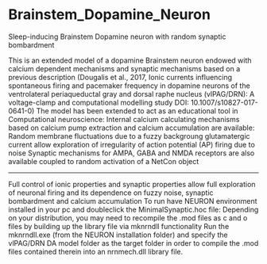 # Brainstem_Dopamine_Neuron
Sleep-inducing Brainstem Dopamine neuron with random synaptic bombardment


This is an extended model of a dopamine Brainstem neuron endowed with calcium dependent mechanisms and synaptic mechanisms based on a previous description (Dougalis et al., 2017, Ionic currents influencing spontaneous firing and pacemaker frequency in dopamine neurons of the ventrolateral periaqueductal gray and dorsal raphe nucleus (vlPAG/DRN): A voltage-clamp and computational modelling study DOI: 10.1007/s10827-017-0641-0)
The model has been extended to act as an educational tool in Computational neuroscience: Internal calcium calculating mechanisms based on calcium pump extraction and calcium accumulation are available: Random membrane fluctuations due to a fuzzy backgroung glutamatergic current allow exploration of irregularity of action potential (AP) firing due to noise Synaptic mechanisms for AMPA, GABA and NMDA receptors are also available coupled to random activation of a NetCon object
________________________________________
Full control of ionic properties and synaptic properties allow full exploration of neuronal firing and its dependence on fuzzy noise, synaptic bombardment and calcium accumulation
To run have NEURON environment installed in your pc and doubleclick the MinimalSynaptic.hoc file: Depending on your distribution, you may need to recompile the .mod files as c and o files by building up the library file via mknrndll functionality
Run the mknrndll.exe (from the NEURON installation folder) and specify the vlPAG/DRN DA model folder as the target folder in order to compile the .mod files contained therein into an nrnmech.dll library file.

